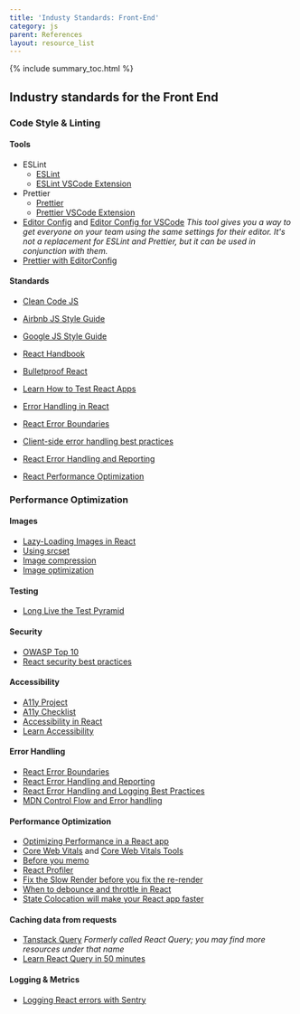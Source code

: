 ```yaml
---
title: 'Industy Standards: Front-End'
category: js
parent: References
layout: resource_list
---
```


{% include summary_toc.html %}

## Industry standards for the Front End

### Code Style & Linting

#### Tools

- ESLint
    - [ESLint](https://eslint.org/)
    - [ESLint VSCode Extension](https://marketplace.visualstudio.com/items?itemName=dbaeumer.vscode-eslint)
- Prettier
    - [Prettier](https://prettier.io/)
    - [Prettier VSCode Extension](https://marketplace.visualstudio.com/items?itemName=esbenp.prettier-vscode)
- [Editor Config](https://editorconfig.org/) and [Editor Config for VSCode](https://marketplace.visualstudio.com/items?itemName=EditorConfig.EditorConfig) _This tool gives you a way to get everyone on your team using the same settings for their editor. It's not a replacement for ESLint and Prettier, but it can be used in conjunction with them._
- [Prettier with EditorConfig](https://prettier.io/docs/en/configuration.html#editorconfig)

#### Standards

- [Clean Code JS](https://github.com/ryanmcdermott/clean-code-javascript)
- [Airbnb JS Style Guide](https://github.com/airbnb/javascript)
- [Google JS Style Guide](https://google.github.io/styleguide/jsguide.html)
- [React Handbook](https://reacthandbook.dev/)
- [Bulletproof React](https://github.com/alan2207/bulletproof-react/tree/master)

- [Learn How to Test React Apps](https://www.youtube.com/watch?v=ZmVBCpefQe8)

- [Error Handling in React](https://www.robinwieruch.de/react-error-boundary)
- [React Error Boundaries](https://reactjs.org/docs/error-boundaries.html)
- [Client-side error handling best practices](https://airbrake.io/blog/javascript-error-handling/client-side-error-handling)
- [React Error Handling and Reporting](https://blog.sentry.io/2017/09/28/react-16-error-handling)
- [React Performance Optimization](https://blog.logrocket.com/react-optimization-354a3bbdebca/)

### Performance Optimization

#### Images

- [Lazy-Loading Images in React](https://www.pluralsight.com/guides/lazy-loading-images-in-react)
- [Using srcset](https://developer.mozilla.org/en-US/docs/Learn/HTML/Multimedia_and_embedding/Responsive_images#Resolution_switching_Different_sizes)
- [Image compression](https://www.smashingmagazine.com/2015/06/efficient-image-resizing-with-imagemagick/)
- [Image optimization](https://www.smashingmagazine.com/2022/11/guide-image-optimization-jamstack-sites/)

#### Testing

- [Long Live the Test Pyramid](https://www.smashingmagazine.com/2023/09/long-live-test-pyramid/)

#### Security

- [OWASP Top 10](https://owasp.org/www-project-top-ten/)
- [React security best practices](https://snyk.io/blog/10-react-security-best-practices/)
 
#### Accessibility

- [A11y Project](https://a11yproject.com/)
- [A11y Checklist](https://a11yproject.com/checklist)
- [Accessibility in React](https://reactjs.org/docs/accessibility.html)
- [Learn Accessibility](https://web.dev/learn/accessibility)

#### Error Handling

- [React Error Boundaries](https://react.dev/reference/react/Component#catching-rendering-errors-with-an-error-boundary)
- [React Error Handling and Reporting](https://blog.sentry.io/2017/09/28/react-16-error-handling)
- [React Error Handling and Logging Best Practices](https://blog.bitsrc.io/react-error-handling-and-logging-best-practices-4444c57cd666)
- [MDN Control Flow and Error handling](https://developer.mozilla.org/en-US/docs/Web/JavaScript/Guide/Control_flow_and_error_handling)

#### Performance Optimization

- [Optimizing Performance in a React app](https://blog.logrocket.com/optimizing-performance-react-app/)
- [Core Web Vitals](https://web.dev/vitals/) and [Core Web Vitals Tools](https://web.dev/vitals-tools/)
- [Before you memo](https://overreacted.io/before-you-memo/)
- [React Profiler](https://react.dev/reference/react/Profiler)
- [Fix the Slow Render before you fix the re-render](https://kentcdodds.com/blog/fix-the-slow-render-before-you-fix-the-re-render)
- [When to debounce and throttle in React](https://blog.logrocket.com/how-and-when-to-debounce-or-throttle-in-react/)
- [State Colocation will make your React app faster](https://kentcdodds.com/blog/state-colocation-will-make-your-react-app-faster)

#### Caching data from requests

- [Tanstack Query](https://tanstack.com/query/latest) _Formerly called React Query; you may find more resources under that name_
- [Learn React Query in 50 minutes](https://www.youtube.com/watch?v=r8Dg0KVnfMA)

#### Logging & Metrics

- [Logging React errors with Sentry](https://docs.sentry.io/platforms/javascript/guides/react/)
